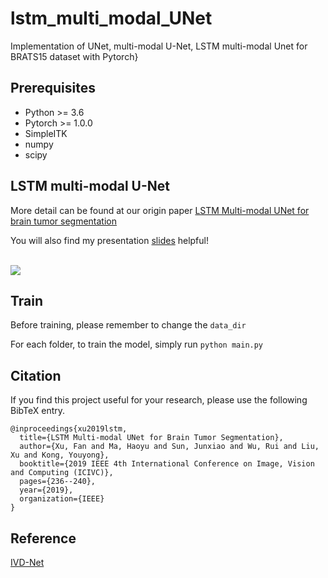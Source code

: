 # lstm_multi_modal_UNet
Implementation of UNet, multi-modal U-Net, LSTM multi-modal Unet for BRATS15 dataset with Pytorch}

## Prerequisites
* Python >= 3.6  
* Pytorch >= 1.0.0  
* SimpleITK   
* numpy
* scipy


## LSTM multi-modal U-Net
More detail can be found at our origin paper [LSTM Multi-modal UNet for brain tumor segmentation](https://ieeexplore.ieee.org/document/8981027)

You will also find my presentation [slides](https://www.ics.uci.edu/~haoyum3/papers/slides_icivc.pdf) helpful! 


<br>
<img src="https://github.com/HowieMa/lstm_multi_modal_UNet/blob/master/img/model.png" />
<br>


## Train
Before training, please remember to change the 
`data_dir`

For each folder, to train the model, simply run 
`python main.py `

## Citation
If you find this project useful for your research, please use the following BibTeX entry.         

	@inproceedings{xu2019lstm,                  
	  title={LSTM Multi-modal UNet for Brain Tumor Segmentation},                 
	  author={Xu, Fan and Ma, Haoyu and Sun, Junxiao and Wu, Rui and Liu, Xu and Kong, Youyong},            
	  booktitle={2019 IEEE 4th International Conference on Image, Vision and Computing (ICIVC)},               
	  pages={236--240},                  
	  year={2019},                
	  organization={IEEE}               
	}                      


## Reference
[IVD-Net](https://github.com/josedolz/IVD-Net)




